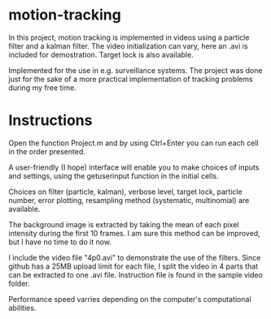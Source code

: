 # motion-tracking
In this project, motion tracking is implemented in videos using a particle filter and a kalman filter. The video initialization can vary, here an .avi is included for demostration. Target lock is also available.

Implemented for the use in e.g. surveillance systems. The project was done just for the sake of a more practical implementation of tracking problems during my free time.

# Instructions

Open the function Project.m and by using Ctrl+Enter you can run each cell in the order presented.

A user-friendly (I hope) interface will enable you to make choices of inputs and settings, using the getuserinput function in the initial cells.

Choices on filter (particle, kalman), verbose level, target lock, particle number, error plotting, resampling method (systematic, multinomial) are available.

The background image is extracted by taking the mean of each pixel intensity during the first 10 frames. I am sure this method can be improved, but I have no time to do it now.

I include the video file "4p0.avi" to demonstrate the use of the filters. Since github has a 25MB upload limit for each file, I split the video in 4 parts that can be extracted to one .avi file. Instruction file is found in the sample video folder.

Performance speed varries depending on the computer's computational abilities.
